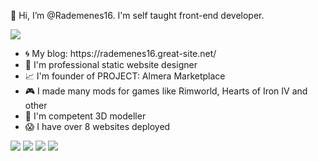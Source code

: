 👋 Hi, I’m @Rademenes16. I'm self taught front-end developer.   

![](https://komarev.com/ghpvc/?username=Rademenes16&color=blueviolet&style=flat-square)


<ul>
  <li>🌀 My blog: https://rademenes16.great-site.net/</li>
  <li>🎨 I'm professional static website designer</li>
  <li>📈 I'm founder of PROJECT: Almera Marketplace</li>
  <li>🎮 I made many mods for games like Rimworld, Hearts of Iron IV and other</li>
  <li>💎 I'm competent 3D modeller</li>
  <li>😱 I have over 8 websites deployed</li>
</ul>

![](https://github-profile-summary-cards.vercel.app/api/cards/stats?username=Rademenes16&theme=github)
![](https://github-profile-summary-cards.vercel.app/api/cards/productive-time?username=Rademenes16&theme=github)
![](https://github-profile-summary-cards.vercel.app/api/cards/repos-per-language?username=Rademenes16&theme=github)
![](https://github-profile-summary-cards.vercel.app/api/cards/most-commit-language?username=Rademenes16&theme=github)

